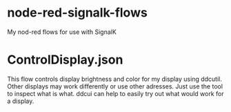 # node-red-signalk-flows
My nod-red flows for use with SignalK

# ControlDisplay.json
This flow controls display brightness and color for my display using ddcutil. Other displays may work differently or use other adresses. Just use the tool to inspect what is what. ddcui can help to easily try out what would work for a display.
